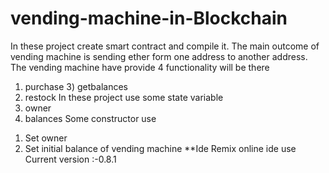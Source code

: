 # vending-machine-in-Blockchain
 In these project create smart contract and compile it.
The main outcome of vending machine is sending ether form one address to another 
address.
The vending machine have provide 4 functionality will be there
1) purchase 3) getbalances
2) restock
In these project use some state variable
1) owner
2) balances
Some constructor use
1. Set owner 
2. Set initial balance of vending machine 
**Ide
 Remix online ide use
Current version :-0.8.1
